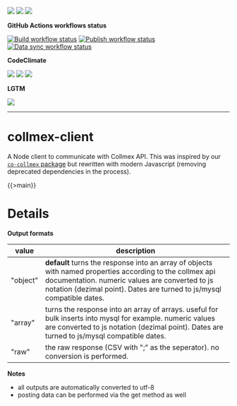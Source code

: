 ![](https://img.shields.io/github/package-json/v/kaskadi/aws-es-client)
![](https://img.shields.io/badge/code--style-standard-blue)
![](https://img.shields.io/github/license/kaskadi/aws-es-client?color=blue)

**GitHub Actions workflows status**

[![Build workflow status](https://img.shields.io/github/workflow/status/kaskadi/collmex-client/build?label=build&logo=mocha)](https://github.com/kaskadi/collmex-client/actions?query=workflow%3Abuild)
[![Publish workflow status](https://img.shields.io/github/workflow/status/kaskadi/collmex-client/publish?label=publish&logo=npm)](https://github.com/kaskadi/collmex-client/actions?query=workflow%3Apublish)
[![Data sync workflow status](https://img.shields.io/github/workflow/status/kaskadi/collmex-client/sync-data?label=sync-data&logo=github-actions)](https://github.com/kaskadi/collmex-client/actions?query=workflow%3Async-data)

**CodeClimate**

[![](https://img.shields.io/codeclimate/maintainability/kaskadi/aws-es-client?label=maintainability&logo=Code%20Climate)](https://codeclimate.com/github/kaskadi/aws-es-client)
[![](https://img.shields.io/codeclimate/tech-debt/kaskadi/aws-es-client?label=technical%20debt&logo=Code%20Climate)](https://codeclimate.com/github/kaskadi/aws-es-client)
[![](https://img.shields.io/codeclimate/coverage/kaskadi/aws-es-client?label=test%20coverage&logo=Code%20Climate)](https://codeclimate.com/github/kaskadi/aws-es-client)

**LGTM**

[![](https://img.shields.io/lgtm/grade/javascript/github/kaskadi/aws-es-client?label=code%20quality&logo=LGTM)](https://lgtm.com/projects/g/kaskadi/aws-es-client/?mode=list&logo=LGTM)

****

# collmex-client

A Node client to communicate with Collmex API. This was inspired by our [`co-collmex` package](https://www.npmjs.com/package/co-collmex) but rewritten with modern Javascript (removing deprecated dependencies in the process).

{{>main}}

# Details

**Output formats <a name="output-formats"></a>**

| value | description |
| --- | --- |
| "object" | **default** turns the response into an array of objects with named properties according to the collmex api documentation. numeric values are converted to js notation (dezimal point). Dates are turned to js/mysql compatible dates.|
| "array" | turns the response into an array of arrays. useful for bulk inserts into mysql for example. numeric values are converted to js notation (dezimal point). Dates are turned to js/mysql compatible dates.|
| "raw" | the raw response (CSV with ";" as the seperator). no conversion is performed. |

**Notes**

- all outputs are automatically converted to utf-8
- posting data can be performed via the get method as well
